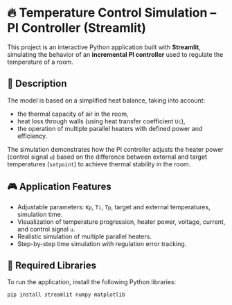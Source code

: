 # 🔥 Temperature Control Simulation – PI Controller (Streamlit)

This project is an interactive Python application built with **Streamlit**, simulating the behavior of an **incremental PI controller** used to regulate the temperature of a room.

## 📌 Description

The model is based on a simplified heat balance, taking into account:
- the thermal capacity of air in the room,
- heat loss through walls (using heat transfer coefficient `Uc`),
- the operation of multiple parallel heaters with defined power and efficiency.

The simulation demonstrates how the PI controller adjusts the heater power (control signal `u`) based on the difference between external and target temperatures (`setpoint`) to achieve thermal stability in the room.

## 🎮 Application Features

- Adjustable parameters: `Kp`, `Ti`, `Tp`, target and external temperatures, simulation time.
- Visualization of temperature progression, heater power, voltage, current, and control signal `u`.
- Realistic simulation of multiple parallel heaters.
- Step-by-step time simulation with regulation error tracking.

## 🧰 Required Libraries

To run the application, install the following Python libraries:

```bash
pip install streamlit numpy matplotlib
